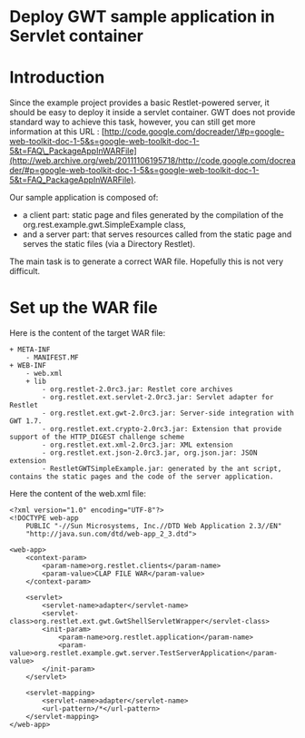 Deploy GWT sample application in Servlet container
==================================================

Introduction
============

Since the example project provides a basic Restlet-powered server, it
should be easy to deploy it inside a servlet container. GWT does not
provide standard way to achieve this task, however, you can still get
more information at this URL :
[http://code.google.com/docreader/\#p=google-web-toolkit-doc-1-5&s=google-web-toolkit-doc-1-5&t=FAQ\_PackageAppInWARFile](http://web.archive.org/web/20111106195718/http://code.google.com/docreader/#p=google-web-toolkit-doc-1-5&s=google-web-toolkit-doc-1-5&t=FAQ_PackageAppInWARFile).

Our sample application is composed of:

-   a client part: static page and files generated by the compilation of
    the org.rest.example.gwt.SimpleExample class,
-   and a server part: that serves resources called from the static page
    and serves the static files (via a Directory Restlet).

The main task is to generate a correct WAR file. Hopefully this is not
very difficult.

Set up the WAR file
===================

Here is the content of the target WAR file:

    + META-INF
        - MANIFEST.MF
    + WEB-INF
        - web.xml
        + lib
            - org.restlet-2.0rc3.jar: Restlet core archives
            - org.restlet.ext.servlet-2.0rc3.jar: Servlet adapter for Restlet
            - org.restlet.ext.gwt-2.0rc3.jar: Server-side integration with GWT 1.7.
            - org.restlet.ext.crypto-2.0rc3.jar: Extension that provide support of the HTTP_DIGEST challenge scheme
            - org.restlet.ext.xml-2.0rc3.jar: XML extension 
            - org.restlet.ext.json-2.0rc3.jar, org.json.jar: JSON extension
            - RestletGWTSimpleExample.jar: generated by the ant script, contains the static pages and the code of the server application.

Here the content of the web.xml file:

    <?xml version="1.0" encoding="UTF-8"?>
    <!DOCTYPE web-app
        PUBLIC "-//Sun Microsystems, Inc.//DTD Web Application 2.3//EN"
        "http://java.sun.com/dtd/web-app_2_3.dtd">

    <web-app>
        <context-param>
            <param-name>org.restlet.clients</param-name>
            <param-value>CLAP FILE WAR</param-value>
        </context-param>

        <servlet>
            <servlet-name>adapter</servlet-name>
            <servlet-class>org.restlet.ext.gwt.GwtShellServletWrapper</servlet-class>
            <init-param>
                <param-name>org.restlet.application</param-name>
                <param-value>org.restlet.example.gwt.server.TestServerApplication</param-value>
            </init-param>
        </servlet>

        <servlet-mapping>
            <servlet-name>adapter</servlet-name>
            <url-pattern>/*</url-pattern>
        </servlet-mapping>
    </web-app>

